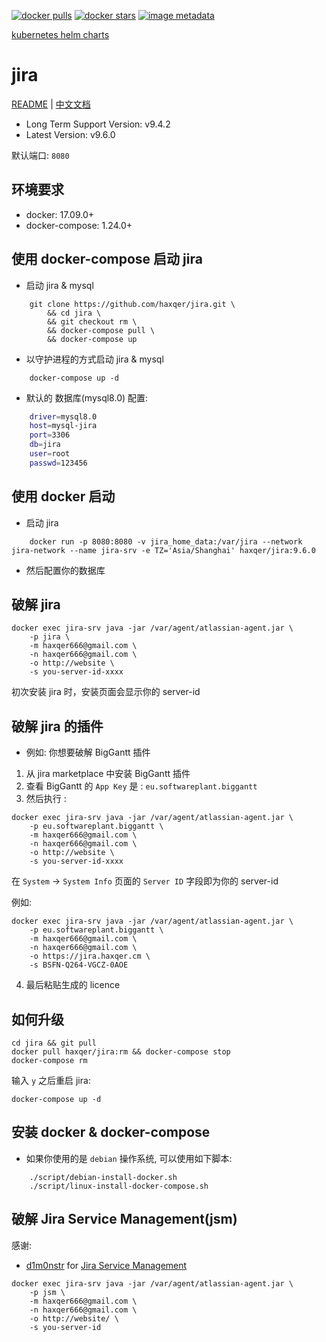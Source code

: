 [![docker pulls](https://img.shields.io/docker/pulls/haxqer/jira.svg)](https://hub.docker.com/r/haxqer/jira/)  [![docker stars](https://img.shields.io/docker/stars/haxqer/jira.svg)](https://hub.docker.com/r/haxqer/jira/) [![image metadata](https://images.microbadger.com/badges/image/haxqer/jira.svg)](https://microbadger.com/images/haxqer/jira "haxqer/jira image metadata")

[kubernetes helm charts](https://github.com/haxqer/charts)


# jira

[README](README.md) | [中文文档](README_zh.md)

+ Long Term Support Version: v9.4.2
+ Latest Version: v9.6.0


默认端口: `8080`

## 环境要求
- docker: 17.09.0+
- docker-compose: 1.24.0+

## 使用 docker-compose 启动 jira

-  启动 jira & mysql

```
    git clone https://github.com/haxqer/jira.git \
        && cd jira \
        && git checkout rm \
        && docker-compose pull \
        && docker-compose up
```

- 以守护进程的方式启动 jira & mysql

```
    docker-compose up -d
```

- 默认的 数据库(mysql8.0) 配置:

```bash
    driver=mysql8.0
    host=mysql-jira
    port=3306
    db=jira
    user=root
    passwd=123456
```

## 使用 docker 启动

- 启动 jira

```
    docker run -p 8080:8080 -v jira_home_data:/var/jira --network jira-network --name jira-srv -e TZ='Asia/Shanghai' haxqer/jira:9.6.0
```

- 然后配置你的数据库


## 破解 jira

```
docker exec jira-srv java -jar /var/agent/atlassian-agent.jar \
    -p jira \
    -m haxqer666@gmail.com \
    -n haxqer666@gmail.com \
    -o http://website \
    -s you-server-id-xxxx
```

初次安装 jira 时，安装页面会显示你的 server-id

## 破解 jira 的插件

- 例如: 你想要破解 BigGantt 插件
1. 从 jira marketplace 中安装 BigGantt 插件
2. 查看 BigGantt 的 `App Key` 是 : `eu.softwareplant.biggantt`
3. 然后执行 :

```
docker exec jira-srv java -jar /var/agent/atlassian-agent.jar \
    -p eu.softwareplant.biggantt \
    -m haxqer666@gmail.com \
    -n haxqer666@gmail.com \
    -o http://website \
    -s you-server-id-xxxx
```

在 `System` -> `System Info` 页面的 `Server ID` 字段即为你的 server-id

例如:
```
docker exec jira-srv java -jar /var/agent/atlassian-agent.jar \
    -p eu.softwareplant.biggantt \
    -m haxqer666@gmail.com \
    -n haxqer666@gmail.com \
    -o https://jira.haxqer.cm \
    -s BSFN-Q264-VGCZ-0AOE
```

4. 最后粘贴生成的 licence

## 如何升级

```shell
cd jira && git pull
docker pull haxqer/jira:rm && docker-compose stop
docker-compose rm
```

输入 `y` 之后重启 jira:

```shell
docker-compose up -d
```

## 安装 docker & docker-compose
- 如果你使用的是 `debian` 操作系统, 可以使用如下脚本:
```
    ./script/debian-install-docker.sh
    ./script/linux-install-docker-compose.sh
```


## 破解 Jira Service Management(jsm)

感谢:
+ [d1m0nstr](https://github.com/d1m0nstr) for [Jira Service Management](https://github.com/haxqer/jira/issues/11)

```
docker exec jira-srv java -jar /var/agent/atlassian-agent.jar \
    -p jsm \
    -m haxqer666@gmail.com \
    -n haxqer666@gmail.com \
    -o http://website/ \
    -s you-server-id
```

